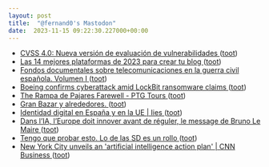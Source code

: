 ```yaml
---
layout: post
title:  "@fernand0's Mastodon"
date:  2023-11-15 09:22:30.227000+00:00
---
```

*  [CVSS 4.0: Nueva versión de evaluación de vulnerabilidades ](https://unaaldia.hispasec.com/2023/11/cvss-4-0-nueva-version-de-evaluacion-de-vulnerabilidades.htm) ([toot](https://mastodon.social/@fernand0/111413831285125658))
*  [Las 14 mejores plataformas de 2023 para crear tu blog ](https://www.xataka.com/basics/14-mejores-plataformas-2023-para-crear-tu-blo) ([toot](https://mastodon.social/@fernand0/111413593594496628))
*  [Fondos documentales sobre telecomunicaciones en la guerra civil española. Volumen I ](http://forohistorico.coit.es/index.php/biblioteca/libros-electronicos/item/fondos-documentales-sobre-telecomunicaciones-en-la-guerra-civil-espanola-volumen-) ([toot](https://mastodon.social/@fernand0/111412113542114336))
*  [Boeing confirms cyberattack amid LockBit ransomware claims ](https://www.bleepingcomputer.com/news/security/boeing-confirms-cyberattack-amid-lockbit-ransomware-claims) ([toot](https://mastodon.social/@fernand0/111410609593813394))
*  [The Rampa de Pajares Farewell - PTG Tours ](https://www.ptg.co.uk/tour/europe/spain-railtour-holiday-pajares-charter-train) ([toot](https://mastodon.social/@fernand0/111410236074647807))
*  [Gran Bazar y alrededores. ](https://avecesunafoto.wordpress.com/2023/11/14/gran-bazar-y-alrededores) ([toot](https://mastodon.social/@fernand0/111410212534208321))
*  [Identidad digital en España y en la UE \| Iies ](https://www.iies.es/events/identidad-digital-en-espana-y-en-la-u) ([toot](https://mastodon.social/@fernand0/111410067740919267))
*  [Dans l’IA, l’Europe doit innover avant de réguler, le message de Bruno Le Maire ](https://www.larevuedudigital.com/dans-lia-leurope-doit-innover-avant-de-reguler-le-message-de-bruno-le-maire) ([toot](https://mastodon.social/@fernand0/111409936572423294))
*  [Tengo que probar esto. Lo de las SD es un rollo ](https://mastodon.social/@fernand0/111409664596507018) ([toot](https://mastodon.social/@fernand0/111409664596507018))
*  [New York City unveils an &#39;artificial intelligence action plan&#39; \| CNN Business  ](https://edition.cnn.com/2023/10/16/tech/new-york-city-ai-action-plan/index.html) ([toot](https://mastodon.social/@fernand0/111409592105712405))

